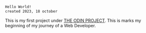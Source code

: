 ```html
Hello World!
created 2023, 18 october
```

This is my first project under <a href="https://www.theodinproject.com">THE ODIN PROJECT</a>. This is marks my beginning of my journey of a Web Developer.